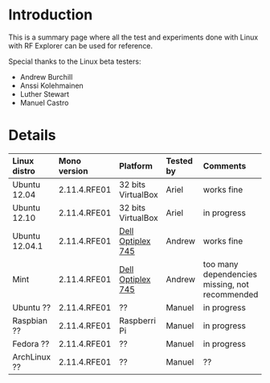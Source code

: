 # Introduction #

This is a summary page where all the test and experiments done with Linux with RF Explorer can be used for reference.

Special thanks to the Linux beta testers:

  * Andrew Burchill
  * Anssi Kolehmainen
  * Luther Stewart
  * Manuel Castro

# Details #

| **Linux distro** | **Mono version** | **Platform** | **Tested by** | **Comments** |
|:-----------------|:-----------------|:-------------|:--------------|:-------------|
|Ubuntu 12.04      |2.11.4.RFE01      |32 bits VirtualBox|Ariel          |works fine    |
|Ubuntu 12.10      |2.11.4.RFE01      |32 bits VirtualBox|Ariel          |in progress   |
|Ubuntu 12.04.1    |2.11.4.RFE01      |[Dell Optiplex 745](http://www.dell.com/us/dfb/p/optiplex-745/pd)|Andrew         |works fine    |
|Mint              |2.11.4.RFE01      |[Dell Optiplex 745](http://www.dell.com/us/dfb/p/optiplex-745/pd)|Andrew         |too many dependencies missing, not recommended|
|Ubuntu ??         |2.11.4.RFE01      |??            |Manuel         |in progress   |
|Raspbian ??       |2.11.4.RFE01      |Raspberri Pi  |Manuel         |in progress   |
|Fedora ??         |2.11.4.RFE01      |??            |Manuel         |in progress   |
|ArchLinux ??      |2.11.4.RFE01      |??            |Manuel         |??            |